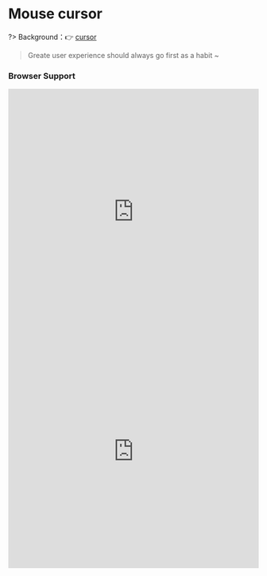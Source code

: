 
# Mouse cursor

?> Background：:point_right: [cursor](https://developer.mozilla.org/zh-CN/docs/Web/CSS/cursor)

<vuep template="#mouse-cursor_tlp"></vuep>

<script v-pre type="text/x-template" id="mouse-cursor_tlp">
<style>
  main {
    width: 100%;
    display: flex;
    flex-wrap: wrap;
    justify-content: space-between;
    align-items: center;
  }
  main > span {
    width: 100px; height: 100px;
    display: flex;
    justify-content: center;
    align-items: center;
    margin: 8px;
    border-radius: 50%;
    font-weight: 600;
    transform: translate3d(0, 0, 0);
    transition: all .3s ease-in-out;
    background: #eee url("data:image/svg+xml,\
            <svg xmlns='http://www.w3.org/2000/svg' width='90' height='9'>\
                <rect width='90' height='8' fill='#f2f2f2'/>\
                <rect width='90' height='2' fill='#e7e7e7'/>\
                <rect y='2' width='90' height='3' fill='#ececec'/>\
            </svg>");
    background-size: 12px 12px;
  }
  main > span:hover {
    transform: translate3d(-1px, -1px, 0) scale(1.05);
    box-shadow: -2px -2px 6px 2px rgba(108, 108, 108, 0.1) inset, 
                0 0 0 5px rgba(255, 255, 255, .6) inset, 
                0 0 0 1px rgba(139, 139, 139, 0.1), 
                2px 2px 10px rgba(0,0,0,.2);
  }
  main > span:nth-of-type(1) {
    cursor: default;
  }
  main > span:nth-of-type(2) {
    cursor: crosshair;
  }
  main > span:nth-of-type(3) {
    cursor: help;
  }
  main > span:nth-of-type(4) {
    cursor: move;
  }
  main > span:nth-of-type(5) {
    cursor: pointer;
  }
  main > span:nth-of-type(6) {
    cursor: progress;
  }
  main > span:nth-of-type(7) {
    cursor: text;
  }
  main > span:nth-of-type(8) {
    cursor: wait;
  }
  main > span:nth-of-type(9) {
    cursor: e-resize;
  }
  main > span:nth-of-type(10) {
    cursor: ne-resize;
  }
  main > span:nth-of-type(11) {
    cursor: nw-resize;
  }
  main > span:nth-of-type(12) {
    cursor: n-resize;
  }
  main > span:nth-of-type(13) {
    cursor: se-resize;
  }
  main > span:nth-of-type(14) {
    cursor: sw-resize;
  }
  main > span:nth-of-type(15) {
    cursor: s-resize;
  }
  main > span:nth-of-type(16) {
    cursor: w-resize;
  }
  main > span:nth-of-type(17) {
    cursor: context-menu;
  }
  main > span:nth-of-type(18) {
    cursor: none;
    background: #eee url('data:image/svg+xml,\
            <svg xmlns="http://www.w3.org/2000/svg" width="60" height="60" fill-opacity=".15" >\
                <rect x="30" width="30" height="30" />\
                <rect y="30" width="30" height="30" />\
            </svg>');
    background-size: 18px 18px;
  }
  main > span:nth-of-type(19) {
    cursor: cell;
  }
  main > span:nth-of-type(20) {
    cursor: vertical-text;
  }
  main > span:nth-of-type(21) {
    cursor: alias;
  }
  main > span:nth-of-type(22) {
    cursor: copy;
  }
  main > span:nth-of-type(23) {
    cursor: no-drop;
  }
  main > span:nth-of-type(24) {
    cursor: not-allowed;
  }
  main > span:nth-of-type(25) {
    cursor: ew-resize;
  }
  main > span:nth-of-type(26) {
    cursor: ns-resize;
  }
  main > span:nth-of-type(27) {
    cursor: nesw-resize;
  }
  main > span:nth-of-type(28) {
    cursor: nwse-resize;
  }
  main > span:nth-of-type(29) {
    cursor: col-resize;
  }
  main > span:nth-of-type(30) {
    cursor: row-resize;
  }
  main > span:nth-of-type(31) {
    cursor: all-scroll;
  }
  main > span:nth-of-type(32) {
    cursor: zoom-in;
  }
  main > span:nth-of-type(33) {
    cursor: zoom-out;
  }
  main > span:nth-of-type(34) {
    cursor: -webkit-grab;
  }
  main > span:nth-of-type(35) {
    cursor: -webkit-grabbing;
  }
</style>
<template>
  <main>
    <span>default</span>
    <span>crosshair</span>
    <span>help</span>
    <span>move</span>
    <span>pointer</span>
    <span>progress</span>
    <span>text</span>
    <span>wait</span>
    <span>e-resize</span>
    <span>ne-resize</span>
    <span>nw-resize</span>
    <span>n-resize</span>
    <span>se-resize</span>
    <span>sw-resize</span>
    <span>s-resizes</span>
    <span>w-resize</span>
    <span>context-menu</span>
    <span>none</span>
    <span>cell</span>
    <span>vertical-text</span>
    <span>alias</span>
    <span>copy</span>
    <span>no-drop</span>
    <span>not-allowed</span>
    <span>ew-resize</span>
    <span>ns-resize</span>
    <span>nesw-resize</span>
    <span>nwse-resize</span>
    <span>col-resive</span>
    <span>row-resize</span>
    <span>all-scroll</span>
    <span>zoom-in</span>
    <span>zoom-out</span>
    <span>grab</span>
    <span>grabbing</span>
  </main>
</template>
<script>  
</script>
</script>

> Greate user experience should always go first as a habit ~

### Browser Support

<iframe
  width="100%"
  height="493px"
  frameborder="0"
  src="https://caniuse.bitsofco.de/embed/index.html?feat=css3-cursors&amp;periods=future_2,future_1,current,past_1,past_2,past_3&amp;accessible-colours=false">
</iframe>

<iframe
  width="100%"
  height="471px"
  frameborder="0"
  src="https://caniuse.bitsofco.de/embed/index.html?feat=css3-cursors-newer&amp;periods=future_2,future_1,current,past_1,past_2,past_3&amp;accessible-colours=false">
</iframe>
